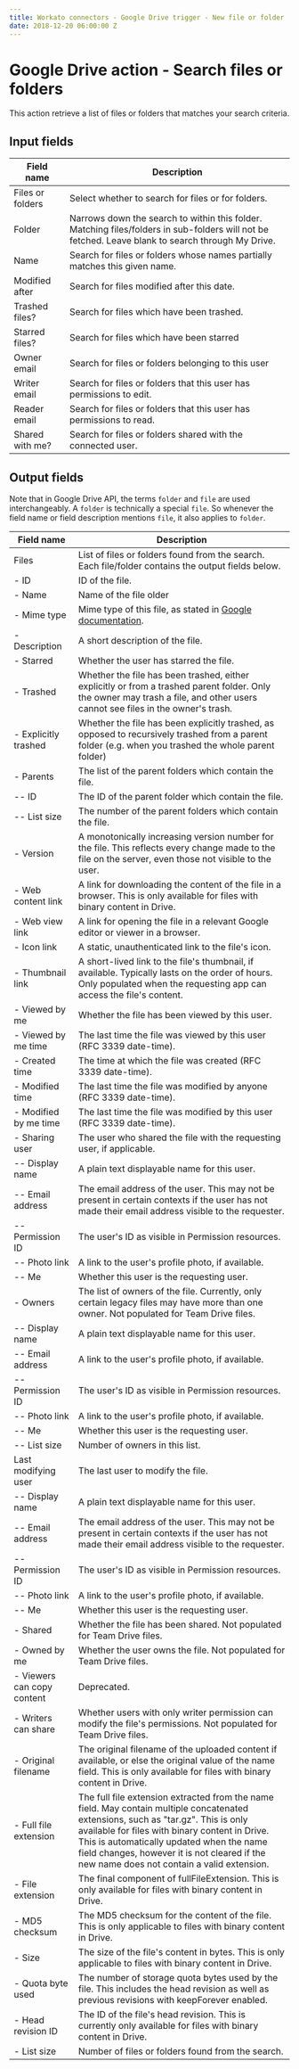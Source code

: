 ```yaml
---
title: Workato connectors - Google Drive trigger - New file or folder
date: 2018-12-20 06:00:00 Z
---
```


# Google Drive action - Search files or folders
This action retrieve a list of files or folders that matches your search criteria.

## Input fields

| Field name | Description |
|---|---|
| Files or folders | Select whether to search for files or for folders. |
| Folder | Narrows down the search to within this folder. Matching files/folders in sub-folders will not be fetched. Leave blank to search through My Drive. |
| Name | Search for files or folders whose names partially matches this given name. |
| Modified after | Search for files modified after this date. |
| Trashed files? | Search for files which have been trashed. |
| Starred files? | Search for files which have been starred |
| Owner email | Search for files or folders belonging to this user |
| Writer email | Search for files or folders that this user has permissions to edit. |
| Reader email | Search for files or folders that this user has permissions to read. |
| Shared with me? | Search for files or folders shared with the connected user. |

## Output fields
Note that in Google Drive API, the terms `folder` and `file` are used interchangeably. A `folder` is technically a special `file`. So whenever the field name or field description mentions `file`, it also applies to `folder`.

| Field name | Description |
|---|---|
| Files | List of files or folders found from the search. Each file/folder contains the output fields below. |
| - ID | ID of the file. |
| - Name | Name of the file  older |
| - Mime type | Mime type of this file, as stated in [Google documentation](https://developers.google.com/drive/api/v3/mime-types). |
| - Description | A short description of the file. |
| - Starred | Whether the user has starred the file. |
| - Trashed | Whether the file has been trashed, either explicitly or from a trashed parent folder. Only the owner may trash a file, and other users cannot see files in the owner's trash. |
| - Explicitly trashed | Whether the file has been explicitly trashed, as opposed to recursively trashed from a parent folder (e.g. when you trashed the whole parent folder) |
| - Parents | The list of the parent folders which contain the file. |
| -- ID | The ID of the parent folder which contain the file. |
| -- List size | The number of the parent folders which contain the file. |
| - Version | A monotonically increasing version number for the file. This reflects every change made to the file on the server, even those not visible to the user. |
| - Web content link | A link for downloading the content of the file in a browser. This is only available for files with binary content in Drive. |
| - Web view link | A link for opening the file in a relevant Google editor or viewer in a browser. |
| - Icon link | A static, unauthenticated link to the file's icon. |
| - Thumbnail link | A short-lived link to the file's thumbnail, if available. Typically lasts on the order of hours. Only populated when the requesting app can access the file's content. |
| - Viewed by me | Whether the file has been viewed by this user. |
| - Viewed by me time | The last time the file was viewed by this user (RFC 3339 date-time). |
| - Created time | The time at which the file was created (RFC 3339 date-time). |
| - Modified time | The last time the file was modified by anyone (RFC 3339 date-time). |
| - Modified by me time | The last time the file was modified by this user (RFC 3339 date-time). |
| - Sharing user | The user who shared the file with the requesting user, if applicable. |
| -- Display name | A plain text displayable name for this user. |
| -- Email address | The email address of the user. This may not be present in certain contexts if the user has not made their email address visible to the requester. |
| -- Permission ID | The user's ID as visible in Permission resources. |
| -- Photo link | A link to the user's profile photo, if available. |
| -- Me | Whether this user is the requesting user. |
| - Owners | The list of owners of the file. Currently, only certain legacy files may have more than one owner. Not populated for Team Drive files. |
| -- Display name | A plain text displayable name for this user. |
| -- Email address | A link to the user's profile photo, if available. |
| -- Permission ID | The user's ID as visible in Permission resources. |
| -- Photo link | A link to the user's profile photo, if available. |
| -- Me | Whether this user is the requesting user. |
| -- List size | Number of owners in this list. |
| Last modifying user | The last user to modify the file. |
| -- Display name | A plain text displayable name for this user. |
| -- Email address | The email address of the user. This may not be present in certain contexts if the user has not made their email address visible to the requester. |
| -- Permission ID | The user's ID as visible in Permission resources. |
| -- Photo link | A link to the user's profile photo, if available. |
| -- Me | 	Whether this user is the requesting user. |
| - Shared | Whether the file has been shared. Not populated for Team Drive files. |
| - Owned by me | Whether the user owns the file. Not populated for Team Drive files. |
| - Viewers can copy content | Deprecated. |
| - Writers can share | Whether users with only writer permission can modify the file's permissions. Not populated for Team Drive files. |
| - Original filename | The original filename of the uploaded content if available, or else the original value of the name field. This is only available for files with binary content in Drive. |
| - Full file extension | The full file extension extracted from the name field. May contain multiple concatenated extensions, such as "tar.gz". This is only available for files with binary content in Drive. This is automatically updated when the name field changes, however it is not cleared if the new name does not contain a valid extension. |
| - File extension | The final component of fullFileExtension. This is only available for files with binary content in Drive. |
| - MD5 checksum | The MD5 checksum for the content of the file. This is only applicable to files with binary content in Drive. |
| - Size | The size of the file's content in bytes. This is only applicable to files with binary content in Drive. |
| - Quota byte used | The number of storage quota bytes used by the file. This includes the head revision as well as previous revisions with keepForever enabled. |
| - Head revision ID | The ID of the file's head revision. This is currently only available for files with binary content in Drive. |
| - List size | Number of files or folders found from the search. |
